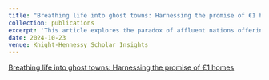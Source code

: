 ```yaml
---
title: "Breathing life into ghost towns: Harnessing the promise of €1 homes"
collection: publications
excerpt: 'This article explores the paradox of affluent nations offering financial incentives to attract new residents while imposing stringent barriers on refugees seeking asylum. Drawing on my personal connection as the daughter of Eritrean immigrants, it underscores the inequities faced by refugees from East Africa and the Middle East. Ultimately, the piece calls for inclusive policies that harness the potential of migrant communities to address demographic and economic challenges.'
date: 2024-10-23
venue: Knight-Hennessy Scholar Insights
---
```


[Breathing life into ghost towns: Harnessing the promise of €1 homes](https://knight-hennessy.stanford.edu/news/breathing-life-ghost-towns-harnessing-promise-eu1-homes)
